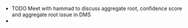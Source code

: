 - TODO Meet with hammad to discuss aggregate root, confidence score and aggregate root issue in DMS
-